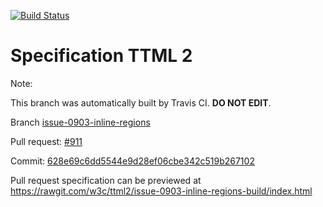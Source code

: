 [![Build Status](https://travis-ci.org/w3c/ttml2.svg?branch=issue-0903-inline-regions)](https://travis-ci.org/w3c/ttml2)


# Specification TTML 2


Note:


This branch was automatically built by Travis CI. <b>DO NOT EDIT</b>.


 Branch [issue-0903-inline-regions](https://github.com/w3c/ttml2/tree/issue-0903-inline-regions)


 Pull request: [#911](https://github.com/w3c/ttml2/pull/911)


 Commit: [628e69c6dd5544e9d28ef06cbe342c519b267102](https://github.com/w3c/ttml2/commit/628e69c6dd5544e9d28ef06cbe342c519b267102)

Pull request specification can be previewed at https://rawgit.com/w3c/ttml2/issue-0903-inline-regions-build/index.html



